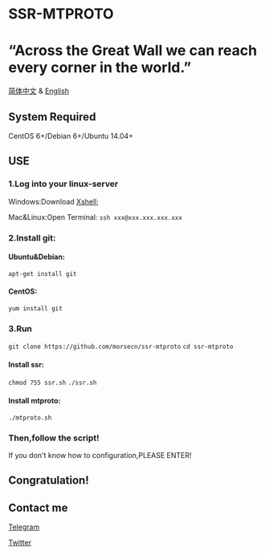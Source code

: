 # SSR-MTPROTO
# “Across the Great Wall we can reach every corner in the world.”
[简体中文](https://github.com/morsecn/ssr-mtproto/blob/master/README_CN.md) & [English](https://github.com/morsecn/ssr-mtproto/blob/master/README.md)
## System Required
CentOS 6+/Debian 6+/Ubuntu 14.04+

## USE
### 1.Log into your linux-server
Windows:Download [Xshell](https://www.netsarang.com/en/xshell-download/);

Mac&Linux:Open Terminal:
`ssh xxx@xxx.xxx.xxx.xxx`
### 2.Install git:
#### Ubuntu&Debian:
`apt-get install git`
#### CentOS:
`yum install git`
### 3.Run 
`git clone https://github.com/morsecn/ssr-mtproto`
`cd ssr-mtproto`
#### Install ssr:
`chmod 755 ssr.sh`
`./ssr.sh`
#### Install mtproto:
`./mtproto.sh`
### Then,follow the script!
If you don't know how to configuration,PLEASE ENTER!
## Congratulation!
## Contact me
[Telegram](https://t.me/mingze_suki)

[Twitter](https://twitter.com/mingze_suki)

